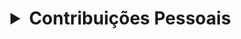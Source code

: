 <h1><details>
  
  <summary>Contribuições Pessoais</summary>
  
  ### Heading
  
  Responsável por desenvolver as telas do projeto utilizando Angular. Comecei pesquisando por alguns sites de compras e e-commerce para ter uma ideia inicial e prosseguir com o desenvolvimento. Com isso desenvolvi a primeira tela para cadastro de produtos com requisição do back-end para o front-end, atribuindo os seguintes valores:
  Nome, descrição, preço e categoria.
  
  ### Some Code
  ```js
  export class ProductsService {

  constructor(private http : HttpClient) { }

  insert( product : Product) : Observable<Product>{
    let obj = {
      "discount" : product.discount,
      "name" : product.name,
      "price" : product.price,
      "description" : product.description,
      "categories" : [
          {
              "id": product.categories
          }
      ]

    }
    return this.http.post<Product>('http://localhost:8080/products', obj)

  }
  }
  ```
  Com essa parte finalizada, criei a tela para criar uma nova promoção, para conseguirmos atribuir essa promoção ao um produto. O objetivo foi criar promoções flexíveis de uma forma interativa, deixando o usuário ditar as regras da promoção e podendo alterar sua regra editando ou até mesmo deletando e criando uma nova.

  ### Some Code 
  ```js
  @Output() productsEmitter = new EventEmitter();
  productPromotion : ProductPromotion
  success: boolean = false;
  
  errors: String[];
  id : number;
  lista_promotion : String[] = ['PRODUCT','TOTAL','PRODUCT_QUANTITY'];
  lista_type: String[] = ['VALUE', 'PERCENTAGE'];
  p1: boolean = true;
  p2: boolean = true;
  p3: boolean = true;
  p4: boolean = true;
  receivePromotion : string = "teste"; 
  

    pegaValor(){ // Função que foi chamada
      this.receivePromotion = this.productPromotion.receivePromotion;
      if(this.receivePromotion == 'PRODUCT'){
        this.p1 =false;
      }
      if(this.receivePromotion == 'PRODUCT_QUANTITY'){
        this.p2 =false;
        this.p1 =false;
      }
      if(this.receivePromotion == 'TOTAL'){
        this.productPromotion.product=1;
        this.p3 =false;
      }
      
    }
  ```
  O processo de estudo e implementação do código em testes práticos necessitou de consultas à documentação oficial do Angular. Em poucas semanas, a implementação foi finalizada, realizando as etapas explicadas nos capítulos anteriores.
  
  
</details></h1>
